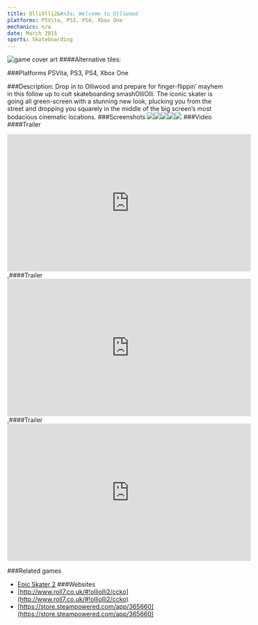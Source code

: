 ```yaml
---
title: OlliOlli2&#x3a; Welcome to Olliwood
platforms: PSVita, PS3, PS4, Xbox One
mechanics: n/a
date: March 2015
sports: Skateboarding
---
```

![game cover art](//images.igdb.com/igdb/image/upload/t_cover_big/hk2teln855cw5bgjwcpz.jpg "Logo Title Text 1")
####Alternative tiles:

###Platforms
PSVita, PS3, PS4, Xbox One

###Description:
Drop in to Olliwood and prepare for finger-flippin’ mayhem in this follow up to cult skateboarding smashOlliOlli. The iconic skater is going all green-screen with a stunning new look, plucking you from the street and dropping you squarely in the middle of the big screen’s most bodacious cinematic locations.
###Screenshots
<a target="_blank" rel="noopener noreferrer" href="//images.igdb.com/igdb/image/upload/t_cover_big/cfidyughxjwioveqphsn.jpg"><img src="//images.igdb.com/igdb/image/upload/t_thumb/cfidyughxjwioveqphsn.jpg"/></a><a target="_blank" rel="noopener noreferrer" href="//images.igdb.com/igdb/image/upload/t_cover_big/j9koqbrfgxtawloo3bc3.jpg"><img src="//images.igdb.com/igdb/image/upload/t_thumb/j9koqbrfgxtawloo3bc3.jpg"/></a><a target="_blank" rel="noopener noreferrer" href="//images.igdb.com/igdb/image/upload/t_cover_big/qbxahj2asbmb37efuzrt.jpg"><img src="//images.igdb.com/igdb/image/upload/t_thumb/qbxahj2asbmb37efuzrt.jpg"/></a><a target="_blank" rel="noopener noreferrer" href="//images.igdb.com/igdb/image/upload/t_cover_big/uoox93ijrvdcuqrii33s.jpg"><img src="//images.igdb.com/igdb/image/upload/t_thumb/uoox93ijrvdcuqrii33s.jpg"/></a><a target="_blank" rel="noopener noreferrer" href="//images.igdb.com/igdb/image/upload/t_cover_big/eudfufid6r0vlnefomo5.jpg"><img src="//images.igdb.com/igdb/image/upload/t_thumb/eudfufid6r0vlnefomo5.jpg"/></a>
###Video
####Trailer

<iframe width="560" height="315" src="https://www.youtube.com/embed/Vmkspv2Do_s" frameborder="0" allowfullscreen></iframe>
,####Trailer

<iframe width="560" height="315" src="https://www.youtube.com/embed/tnCUw-r68qw" frameborder="0" allowfullscreen></iframe>
,####Trailer

<iframe width="560" height="315" src="https://www.youtube.com/embed/K56SXPKx5pQ" frameborder="0" allowfullscreen></iframe>

###Related games
* [Epic Skater 2](/games/epic-skater-2-71452/)
###Websites
* [http://www.roll7.co.uk/#!olliolli2/ccko](http://www.roll7.co.uk/#!olliolli2/ccko)
* [https://store.steampowered.com/app/365660](https://store.steampowered.com/app/365660)
